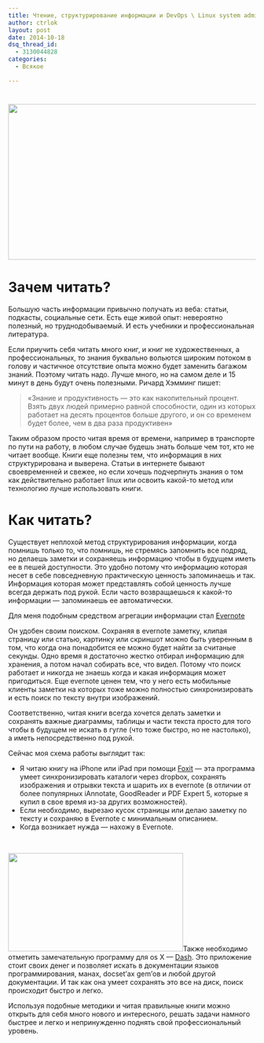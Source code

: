 ```yaml
---
title: Чтение, структурирование информации и DevOps \ Linux system administrator
author: ctrlok
layout: post
date: 2014-10-18
dsq_thread_id:
  - 3130044828
categories:
  - Всякое

---
```

# <img class="alignnone" src="http://i.minus.com/idGxTejfFVylF.jpg" alt="" width="1920" height="317" />

# Зачем читать?

Большую часть информации привычно получать из веба: статьи, подкасты, социальные сети. Есть еще живой опыт: невероятно полезный, но труднодобываемый. И есть учебники и профессиональная литература.

Если приучить себя читать много книг, и книг не художественных, а профессиональных, то знания буквально вольются широким потоком в голову и частичное отсутствие опыта можно будет заменить багажом знаний. Поэтому читать надо. Лучше много, но на самом деле и 15 минут в день будут очень полезными. Ричард Хэмминг пишет:

> «Знание и продуктивность — это как накопительный процент. Взять двух людей примерно равной способности, один из которых работает на десять процентов больше другого, и он со временем будет более, чем в два раза продуктивен»

Таким образом просто читая время от времени, например в транспорте по пути на работу, в любом случае будешь знать больше чем тот, кто не читает вообще. Книги еще полезны тем, что информация в них структурирована и выверена. Статьи в интернете бывают своевременней и свежее, но если хочешь подчерпнуть знания о том как действительно работает linux или освоить какой-то метод или технологию лучше использовать книги.

# Как читать?

Существует неплохой метод структурирования информации, когда помнишь только то, что помнишь, не стремясь запомнить все подряд, но делаешь заметки и сохраняешь информацию чтобы в будущем иметь ее в пешей доступности. Это удобно потому что информацию которая несет в себе повседневную практическую ценность запоминаешь и так. Информация которая может представлять собой ценность лучше всегда держать под рукой. Если часто возвращаешься к какой-то информации — запоминаешь ее автоматически.
  
Для меня подобным средством агрегации информации стал [Evernote][1]
  
Он удобен своим поиском. Сохраняя в evernote заметку, клипая страницу или статью, картинку или скриншот можно быть уверенным в том, что когда она понадобится ее можно будет найти за считаные секунды. Одно время я достаточно жестко отбирал информацию для хранения, а потом начал собирать все, что видел. Потому что поиск работает и никогда не знаешь когда и какая информация может пригодиться. Еще evernote ценен тем, что у него есть мобильные клиенты заметки на которых тоже можно полностью синхронизировать и есть поиск по тексту внутри изображений.

Соответственно, читая книги всегда хочется делать заметки и сохранять важные диаграммы, таблицы и части текста просто для того чтобы в будущем не искать в гугле (что тоже быстро, но не настолько), а иметь непосредственно под рукой.
  
Сейчас моя схема работы выглядит так:

  * Я читаю книгу на iPhone или iPad при помощи [Foxit][2] — эта программа умеет синхронизировать каталоги через dropbox, сохранять изображения и отрывки текста и шарить их в evernote (в отличии от более популярных iAnnotate, GoodReader и PDF Expert 5, которые я купил в свое время из-за других возможностей).
  * Если необходимо, вырезаю кусок страницы или делаю заметку по тексту и сохраняю в Evernote с минимальным описанием.
  * Когда возникает нужда — нахожу в Evernote.

&nbsp;

<img class="alignleft" src="http://i.minus.com/iboRxOp2q046um.gif" alt="" width="356" height="200" />Также необходимо отметить замечательную программу для os X — [Dash][3]. Это приложение стоит своих денег и позволяет искать в документации языков программирования, манах, docset’ах gem’ов и любой другой документации. И так как она умеет сохранять это все на диск, поиск происходит быстро и легко.

Используя подобные методики и читая правильные книги можно открыть для себя много нового и интересного, решать задачи намного быстрее и легко и непринужденно поднять свой профессиональный уровень.

 [1]: https://www.evernote.com/referral/Registration.action?uid=1051791&sig=980a832fdb92c884bd8c21a248921127
 [2]: http://www.foxitsoftware.com/products/mobilereader/
 [3]: http://kapeli.com/dash
